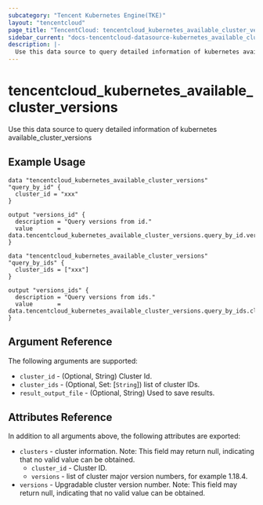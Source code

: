 ```yaml
---
subcategory: "Tencent Kubernetes Engine(TKE)"
layout: "tencentcloud"
page_title: "TencentCloud: tencentcloud_kubernetes_available_cluster_versions"
sidebar_current: "docs-tencentcloud-datasource-kubernetes_available_cluster_versions"
description: |-
  Use this data source to query detailed information of kubernetes available_cluster_versions
---
```


# tencentcloud_kubernetes_available_cluster_versions

Use this data source to query detailed information of kubernetes available_cluster_versions

## Example Usage

```hcl
data "tencentcloud_kubernetes_available_cluster_versions" "query_by_id" {
  cluster_id = "xxx"
}

output "versions_id" {
  description = "Query versions from id."
  value       = data.tencentcloud_kubernetes_available_cluster_versions.query_by_id.versions
}

data "tencentcloud_kubernetes_available_cluster_versions" "query_by_ids" {
  cluster_ids = ["xxx"]
}

output "versions_ids" {
  description = "Query versions from ids."
  value       = data.tencentcloud_kubernetes_available_cluster_versions.query_by_ids.clusters
}
```

## Argument Reference

The following arguments are supported:

* `cluster_id` - (Optional, String) Cluster Id.
* `cluster_ids` - (Optional, Set: [`String`]) list of cluster IDs.
* `result_output_file` - (Optional, String) Used to save results.

## Attributes Reference

In addition to all arguments above, the following attributes are exported:

* `clusters` - cluster information. Note: This field may return null, indicating that no valid value can be obtained.
  * `cluster_id` - Cluster ID.
  * `versions` - list of cluster major version numbers, for example 1.18.4.
* `versions` - Upgradable cluster version number. Note: This field may return null, indicating that no valid value can be obtained.


